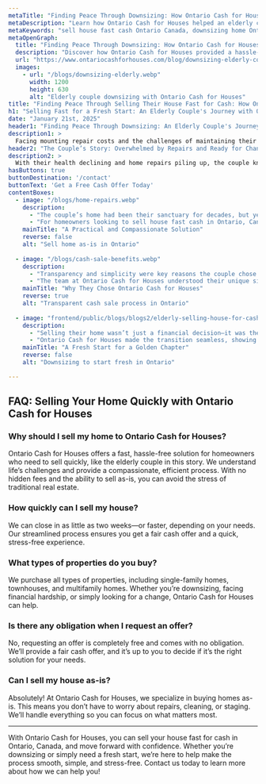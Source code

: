 ```yaml
---
metaTitle: "Finding Peace Through Downsizing: How Ontario Cash for Houses Helped an Elderly Couple"
metaDescription: "Learn how Ontario Cash for Houses helped an elderly couple sell their home quickly and as-is, allowing them to downsize without stress and financial burden."
metaKeywords: "sell house fast cash Ontario Canada, downsizing home Ontario, Ontario Cash for Houses, cash home buyers"
metaOpenGraph:
  title: "Finding Peace Through Downsizing: How Ontario Cash for Houses Helped an Elderly Couple"
  description: "Discover how Ontario Cash for Houses provided a hassle-free solution for an elderly couple who needed to downsize and sell their house for cash quickly."
  url: "https://www.ontariocashforhouses.com/blog/downsizing-elderly-couple"
  images:
    - url: "/blogs/downsizing-elderly.webp"
      width: 1200
      height: 630
      alt: "Elderly couple downsizing with Ontario Cash for Houses"
title: "Finding Peace Through Selling Their House Fast for Cash: How Ontario Cash for Houses Helped an Elderly Couple"
h1: "Selling Fast for a Fresh Start: An Elderly Couple's Journey with Ontario Cash for Houses"
date: "January 21st, 2025"
header1: "Finding Peace Through Downsizing: An Elderly Couple's Journey with Ontario Cash for Houses"
description1: >
  Facing mounting repair costs and the challenges of maintaining their aging home, an elderly couple turned to Ontario Cash for Houses for a stress-free downsizing solution. Learn how they were able to sell their house quickly and move into a more manageable space, thanks to the compassionate and efficient process offered by Ontario Cash for Houses.
header2: "The Couple’s Story: Overwhelmed by Repairs and Ready for Change"
description2: >
  With their health declining and home repairs piling up, the couple knew it was time for a change. The large home they had lived in for decades was no longer suitable for their needs, but the thought of repairs, staging, and listing the house was overwhelming. Ontario Cash for Houses provided them with a simple solution: selling the house as-is for a fair cash offer, allowing them to downsize without stress.
hasButtons: true
buttonDestination: '/contact'
buttonText: 'Get a Free Cash Offer Today'
contentBoxes:
  - image: "/blogs/home-repairs.webp"
    description: 
      - "The couple’s home had been their sanctuary for decades, but years of wear and tear had taken a toll. They couldn’t afford the extensive repairs needed to sell traditionally, nor did they have the energy to manage the process. Ontario Cash for Houses offered them the chance to sell as-is, eliminating the need for repairs, cleaning, or staging. They received a fair cash offer and closed the sale in just two weeks, freeing them from the financial burden of the home."
      - "For homeowners looking to sell house fast cash in Ontario, Canada, this approach is a game-changer. The couple didn’t have to worry about costly upgrades or lengthy negotiations. Instead, they were able to move forward with peace of mind, knowing they had found a trusted cash home buyer who truly cared about their needs."
    mainTitle: "A Practical and Compassionate Solution"
    reverse: false
    alt: "Sell home as-is in Ontario"
    
  - image: "/blogs/cash-sale-benefits.webp"
    description: 
      - "Transparency and simplicity were key reasons the couple chose Ontario Cash for Houses. There were no hidden fees, agent commissions, or delays—just a straightforward process that worked with their timeline."
      - "The team at Ontario Cash for Houses understood their unique situation, providing empathy and support throughout the sale. With cash home buyers who prioritize a smooth process, they felt relieved to have a reliable partner during this major life transition. This ensured the couple could sell house fast cash in Ontario, Canada, without the usual stress."
    mainTitle: "Why They Chose Ontario Cash for Houses"
    reverse: true
    alt: "Transparent cash sale process in Ontario"
    
  - image: "frontend/public/blogs/blogs2/elderly-selling-house-for-cash-fast.webp"
    description: 
      - "Selling their home wasn’t just a financial decision—it was the start of a new chapter. The proceeds allowed them to move into a smaller, more manageable home closer to their family, where they could enjoy their golden years in peace."
      - "Ontario Cash for Houses made the transition seamless, showing how a fast cash sale can provide relief and new opportunities during life’s challenges. For many seniors in Ontario, cash home buyers offer the flexibility and speed needed to navigate significant life changes with ease."
    mainTitle: "A Fresh Start for a Golden Chapter"
    reverse: false
    alt: "Downsizing to start fresh in Ontario"

---
```


## **FAQ: Selling Your Home Quickly with Ontario Cash for Houses**

### **Why should I sell my home to Ontario Cash for Houses?**
Ontario Cash for Houses offers a fast, hassle-free solution for homeowners who need to sell quickly, like the elderly couple in this story. We understand life’s challenges and provide a compassionate, efficient process. With no hidden fees and the ability to sell as-is, you can avoid the stress of traditional real estate.

### **How quickly can I sell my house?**
We can close in as little as two weeks—or faster, depending on your needs. Our streamlined process ensures you get a fair cash offer and a quick, stress-free experience.

### **What types of properties do you buy?**
We purchase all types of properties, including single-family homes, townhouses, and multifamily homes. Whether you’re downsizing, facing financial hardship, or simply looking for a change, Ontario Cash for Houses can help.

### **Is there any obligation when I request an offer?**
No, requesting an offer is completely free and comes with no obligation. We’ll provide a fair cash offer, and it’s up to you to decide if it’s the right solution for your needs.

### **Can I sell my house as-is?**
Absolutely! At Ontario Cash for Houses, we specialize in buying homes as-is. This means you don’t have to worry about repairs, cleaning, or staging. We’ll handle everything so you can focus on what matters most.

---

With Ontario Cash for Houses, you can sell your house fast for cash in Ontario, Canada, and move forward with confidence. Whether you’re downsizing or simply need a fresh start, we’re here to help make the process smooth, simple, and stress-free. Contact us today to learn more about how we can help you!
